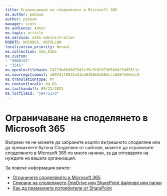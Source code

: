 ```yaml
---
title: Ограничаване на споделянето в Microsoft 365
ms.author: pebaum
author: pebaum
manager: scotv
ms.audience: Admin
ms.topic: article
ms.service: o365-administration
ROBOTS: NOINDEX, NOFOLLOW
localization_priority: Normal
ms.collection: Adm_O365
ms.custom:
- "9000192"
- "3545"
ms.openlocfilehash: 24723b66d907947e35e5f0287305b6d25d65511e
ms.sourcegitcommit: a097d1f8915a31ed8460b5b68dccc8d87e563cc0
ms.translationtype: MT
ms.contentlocale: bg-BG
ms.lasthandoff: 09/22/2021
ms.locfileid: "59475170"
---
```

# <a name="limit-sharing-in-microsoft-365"></a>Ограничаване на споделянето в Microsoft 365

Въпреки че не можете да забраните изцяло вътрешното споделяне или да премахнете бутона Споделяне от сайтове, можете да ограничите споделянето в Microsoft 365 по много начини, за да отговаряте на нуждите на вашата организация. 

За повече информация вижте:

- [Ограничете споделянето в Microsoft 365](https://docs.microsoft.com/Office365/Enterprise/microsoft-365-limit-sharing).
- [Спиране на споделянето OneDrive или SharePoint файлове или папки](https://support.office.com/article/stop-sharing-onedrive-or-sharepoint-files-or-folders-or-change-permissions-0a36470f-d7fe-40a0-bd74-0ac6c1e13323)
- [Как да премахнете потребители от SharePoint](https://docs.microsoft.com/sharepoint/remove-users)